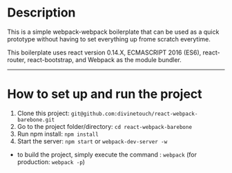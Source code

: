 # Description

This is a simple webpack-webpack boilerplate that can be used as a quick prototype without having to set everything up frome scratch everytime. 

This boilerplate uses react version 0.14.X, ECMASCRIPT 2016 (ES6), react-router, react-bootstrap, and Webpack as the module bundler.

---
# How to set up and run the project

1. Clone this project: ```git@github.com:divinetouch/react-webpack-barebone.git```
2. Go to the project folder/directory: ```cd react-webpack-barebone```
3. Run npm install: ```npm install```
4. Start the server: ```npm start``` or ```webpack-dev-server -w```

- to build the project, simply execute the command : ```webpack``` (for production: ```webpack -p```)